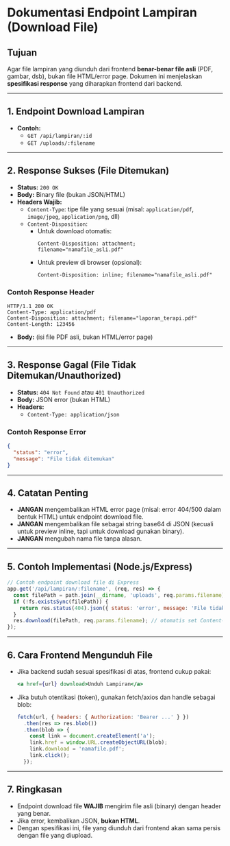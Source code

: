 # Dokumentasi Endpoint Lampiran (Download File)

## Tujuan
Agar file lampiran yang diunduh dari frontend **benar-benar file asli** (PDF, gambar, dsb), bukan file HTML/error page. Dokumen ini menjelaskan **spesifikasi response** yang diharapkan frontend dari backend.

---

## 1. Endpoint Download Lampiran

- **Contoh:**
  - `GET /api/lampiran/:id`
  - `GET /uploads/:filename`

---

## 2. Response Sukses (File Ditemukan)

- **Status:** `200 OK`
- **Body:** Binary file (bukan JSON/HTML)
- **Headers Wajib:**
  - `Content-Type`: tipe file yang sesuai (misal: `application/pdf`, `image/jpeg`, `application/png`, dll)
  - `Content-Disposition`: 
    - Untuk download otomatis:
      ```
      Content-Disposition: attachment; filename="namafile_asli.pdf"
      ```
    - Untuk preview di browser (opsional):
      ```
      Content-Disposition: inline; filename="namafile_asli.pdf"
      ```

### Contoh Response Header
```
HTTP/1.1 200 OK
Content-Type: application/pdf
Content-Disposition: attachment; filename="laporan_terapi.pdf"
Content-Length: 123456
```
- **Body:** (isi file PDF asli, bukan HTML/error page)

---

## 3. Response Gagal (File Tidak Ditemukan/Unauthorized)

- **Status:** `404 Not Found` atau `401 Unauthorized`
- **Body:** JSON error (bukan HTML)
- **Headers:**
  - `Content-Type: application/json`

### Contoh Response Error
```json
{
  "status": "error",
  "message": "File tidak ditemukan"
}
```

---

## 4. Catatan Penting
- **JANGAN** mengembalikan HTML error page (misal: error 404/500 dalam bentuk HTML) untuk endpoint download file.
- **JANGAN** mengembalikan file sebagai string base64 di JSON (kecuali untuk preview inline, tapi untuk download gunakan binary).
- **JANGAN** mengubah nama file tanpa alasan.

---

## 5. Contoh Implementasi (Node.js/Express)
```js
// Contoh endpoint download file di Express
app.get('/api/lampiran/:filename', (req, res) => {
  const filePath = path.join(__dirname, 'uploads', req.params.filename);
  if (!fs.existsSync(filePath)) {
    return res.status(404).json({ status: 'error', message: 'File tidak ditemukan' });
  }
  res.download(filePath, req.params.filename); // otomatis set Content-Type & Content-Disposition
});
```

---

## 6. Cara Frontend Mengunduh File
- Jika backend sudah sesuai spesifikasi di atas, frontend cukup pakai:
  ```jsx
  <a href={url} download>Unduh Lampiran</a>
  ```
- Jika butuh otentikasi (token), gunakan fetch/axios dan handle sebagai blob:
  ```js
  fetch(url, { headers: { Authorization: 'Bearer ...' } })
    .then(res => res.blob())
    .then(blob => {
      const link = document.createElement('a');
      link.href = window.URL.createObjectURL(blob);
      link.download = 'namafile.pdf';
      link.click();
    });
  ```

---

## 7. Ringkasan
- Endpoint download file **WAJIB** mengirim file asli (binary) dengan header yang benar.
- Jika error, kembalikan JSON, **bukan HTML**.
- Dengan spesifikasi ini, file yang diunduh dari frontend akan sama persis dengan file yang diupload. 